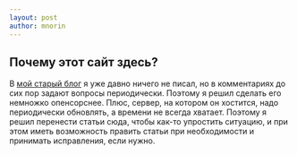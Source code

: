 ```yaml
---
layout: post
author: mnorin
---
```


## Почему этот сайт здесь?

В [мой старый блог](https://mnorin.com) я уже давно ничего не писал, но в комментариях до сих пор задают вопросы периодически. Поэтому я решил сделать его немножко опенсорснее. Плюс, сервер, на котором он хостится, надо периодически обновлять, а времени не всегда хватает. Поэтому я решил перенести статьи сюда, чтобы как-то упростить ситуацию, и при этом иметь возможность править статьи при необходимости и принимать исправления, если нужно. 
